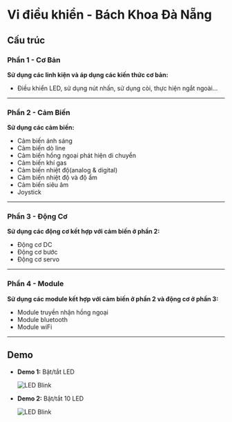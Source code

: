 # Vi điều khiển - Bách Khoa Đà Nẵng  

## Cấu trúc

### Phần 1 - Cơ Bản

**Sử dụng các linh kiện và áp dụng các kiến thức cơ bản:**
- Điều khiển LED, sử dụng nút nhấn, sử dụng còi, thực hiện ngắt ngoài...

---

### Phần 2 - Cảm Biến

**Sử dụng các cảm biến:**
- Cảm biến ánh sáng
- Cảm biến dò line
- Cảm biến hồng ngoại phát hiện di chuyển
- Cảm biến khí gas
- Cảm biến nhiệt độ(analog & digital)
- Cảm biến nhiệt độ và độ ẩm
- Cảm biến siêu âm
- Joystick

---

### Phần 3 - Động Cơ

**Sử dụng các động cơ kết hợp với cảm biến ở phần 2:**
- Động cơ DC
- Động cơ bước
- Động cơ servo

---

### Phần 4 - Module

**Sử dụng các module kết hợp với cảm biến ở phần 2 và động cơ ở phần 3:**
- Module truyền nhận hồng ngoại
- Module bluetooth
- Module wiFi

---

## Demo  

- **Demo 1:** Bật/tắt LED

  ![LED Blink](Demo/1-led.gif)


- **Demo 2:** Bật/tắt 10 LED
  
  ![LED Blink](Demo/10-led.gif)
